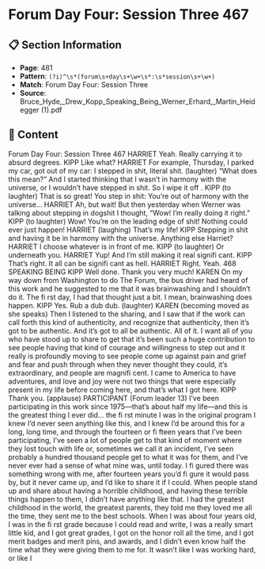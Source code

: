 # Forum Day Four: Session Three 467

## 📋 Section Information

- **Page**: 481
- **Pattern**: `(?i)^\s*(forum\s+day\s+\w+\s*:\s*session\s+\w+)`
- **Match**: Forum Day Four: Session Three
- **Source**: Bruce_Hyde,_Drew_Kopp_Speaking_Being_Werner_Erhard,_Martin_Heidegger (1).pdf

## 📄 Content

Forum Day Four: Session Three 467
HARRIET
Yeah. Really carrying it to absurd degrees.
KIPP
Like what?
HARRIET
For example, Thursday, I parked my car, got out of my car: I stepped in shit, literal shit.
(laughter)
“What does this mean?” And I started thinking that I wasn’t in harmony with the universe, or I
wouldn’t have stepped in shit. So I wipe it off .
KIPP (to laughter)
That is so great! You step in shit: You’re out of harmony with the universe...
HARRIET
Ah, but wait! But then yesterday when Werner was talking about stepping in dogshit I thought,
“Wow! I’m really doing it right.”
KIPP (to laughter)
Wow! You’re on the leading edge of shit! Nothing could ever just happen!
HARRIET (laughing)
That’s my life!
KIPP
Stepping in shit and having it be in harmony with the universe. Anything else Harriet?
HARRIET
I choose whatever is in front of me.
KIPP (to laughter)
Or underneath you.
HARRIET
Yup! And I’m still making it real signifi cant.
KIPP
That’s right. It all can be signifi cant as hell.
HARRIET
Right. Yeah.
468
SPEAKING BEING
KIPP
Well done. Thank you very much!
KAREN
On my way down from Washington to do The Forum, the bus driver had heard of this work
and he suggested to me that it was brainwashing and I shouldn’t do it. The fi rst day, I had that
thought just a bit. I mean, brainwashing does happen.
KIPP
Yes. Rub a dub dub.
(laughter)
KAREN (becoming moved as she speaks)
Then I listened to the sharing, and I saw that if the work can call forth this kind of authenticity,
and recognize that authenticity, then it’s got to be authentic. And it’s got to all be authentic. All
of it. I want all of you who have stood up to share to get that it’s been such a huge contribution
to see people having that kind of courage and willingness to step out and it really is profoundly
moving to see people come up against pain and grief and fear and push through when they
never thought they could, it’s extraordinary, and people are magnifi cent. I came to America to
have adventures, and love and joy were not two things that were especially present in my life
before coming here, and that’s what I got here.
KIPP
Thank you.
(applause)
PARTICIPANT (Forum leader 13)
I’ve been participating in this work since 1975—that’s about half my life—and this is the greatest
thing I ever did... the fi rst minute I was in the original program I knew I’d never seen anything
like this, and I knew I’d be around this for a long, long time, and through the fourteen or fi fteen
years that I’ve been participating, I’ve seen a lot of people get to that kind of moment where they
lost touch with life or, sometimes we call it an incident, I’ve seen probably a hundred thousand
people get to what it was for them, and I’ve never ever had a sense of what mine was, until today. I
fi gured there was something wrong with me, after fourteen years you’d fi gure it would pass by, but
it never came up, and I’d like to share it if I could. When people stand up and share about having
a horrible childhood, and having these terrible things happen to them, I didn’t have anything like
that. I had the greatest childhood in the world, the greatest parents, they told me they loved me all
the time, they sent me to the best schools. When I was about four years old, I was in the fi rst grade
because I could read and write, I was a really smart little kid, and I got great grades, I got on the
honor roll all the time, and I got merit badges and merit pins, and awards, and I didn’t even know
half the time what they were giving them to me for. It wasn’t like I was working hard, or like I